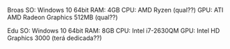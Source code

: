Broas
SO: Windows 10 64bit
RAM: 4GB
CPU: AMD Ryzen (qual??)
GPU: ATI AMD Radeon Graphics 512MB (qual??)

Edu
SO: Windows 10 64bit
RAM: 8GB
CPU: Intel i7-2630QM
GPU: Intel HD Graphics 3000 (terá dedicada??)
